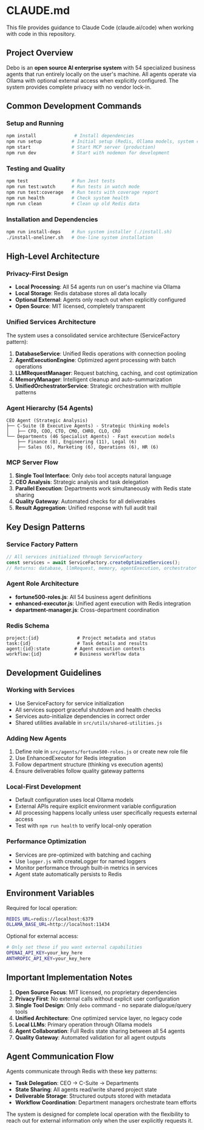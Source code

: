 # CLAUDE.md

This file provides guidance to Claude Code (claude.ai/code) when working with code in this repository.

## Project Overview

Debo is an **open source AI enterprise system** with 54 specialized business agents that run entirely locally on the user's machine. All agents operate via Ollama with optional external access when explicitly configured. The system provides complete privacy with no vendor lock-in.

## Common Development Commands

### Setup and Running
```bash
npm install              # Install dependencies  
npm run setup           # Initial setup (Redis, Ollama models, system config)
npm start               # Start MCP server (production)
npm run dev             # Start with nodemon for development
```

### Testing and Quality
```bash
npm test                # Run Jest tests
npm run test:watch      # Run tests in watch mode
npm run test:coverage   # Run tests with coverage report
npm run health          # Check system health
npm run clean           # Clean up old Redis data
```

### Installation and Dependencies
```bash
npm run install-deps    # Run system installer (./install.sh)
./install-oneliner.sh   # One-line system installation
```

## High-Level Architecture

### Privacy-First Design
- **Local Processing**: All 54 agents run on user's machine via Ollama
- **Local Storage**: Redis database stores all data locally
- **Optional External**: Agents only reach out when explicitly configured
- **Open Source**: MIT licensed, completely transparent

### Unified Services Architecture
The system uses a consolidated service architecture (ServiceFactory pattern):

1. **DatabaseService**: Unified Redis operations with connection pooling
2. **AgentExecutionEngine**: Optimized agent processing with batch operations  
3. **LLMRequestManager**: Request batching, caching, and cost optimization
4. **MemoryManager**: Intelligent cleanup and auto-summarization
5. **UnifiedOrchestratorService**: Strategic orchestration with multiple patterns

### Agent Hierarchy (54 Agents)
```
CEO Agent (Strategic Analysis)
├── C-Suite (8 Executive Agents) - Strategic thinking models
│   ├── CFO, COO, CTO, CMO, CHRO, CLO, CRO
└── Departments (46 Specialist Agents) - Fast execution models
    ├── Finance (8), Engineering (11), Legal (6)
    ├── Sales (6), Marketing (6), Operations (6), HR (6)
```

### MCP Server Flow
1. **Single Tool Interface**: Only `debo` tool accepts natural language
2. **CEO Analysis**: Strategic analysis and task delegation
3. **Parallel Execution**: Departments work simultaneously with Redis state sharing
4. **Quality Gateway**: Automated checks for all deliverables
5. **Result Aggregation**: Unified response with full audit trail

## Key Design Patterns

### Service Factory Pattern
```javascript
// All services initialized through ServiceFactory
const services = await ServiceFactory.createOptimizedServices();
// Returns: database, llmRequest, memory, agentExecution, orchestrator
```

### Agent Role Architecture
- **fortune500-roles.js**: All 54 business agent definitions
- **enhanced-executor.js**: Unified agent execution with Redis integration
- **department-manager.js**: Cross-department coordination

### Redis Schema
```
project:{id}              # Project metadata and status
task:{id}                 # Task details and results  
agent:{id}:state         # Agent execution contexts
workflow:{id}            # Business workflow data
```

## Development Guidelines

### Working with Services
- Use ServiceFactory for service initialization
- All services support graceful shutdown and health checks
- Services auto-initialize dependencies in correct order
- Shared utilities available in `src/utils/shared-utilities.js`

### Adding New Agents
1. Define role in `src/agents/fortune500-roles.js` or create new role file
2. Use EnhancedExecutor for Redis integration
3. Follow department structure (thinking vs execution agents)
4. Ensure deliverables follow quality gateway patterns

### Local-First Development
- Default configuration uses local Ollama models
- External APIs require explicit environment variable configuration
- All processing happens locally unless user specifically requests external access
- Test with `npm run health` to verify local-only operation

### Performance Optimization
- Services are pre-optimized with batching and caching
- Use `logger.js` with createLogger for named loggers
- Monitor performance through built-in metrics in services
- Agent state automatically persists to Redis

## Environment Variables

Required for local operation:
```bash
REDIS_URL=redis://localhost:6379
OLLAMA_BASE_URL=http://localhost:11434
```

Optional for external access:
```bash
# Only set these if you want external capabilities
OPENAI_API_KEY=your_key_here
ANTHROPIC_API_KEY=your_key_here
```

## Important Implementation Notes

1. **Open Source Focus**: MIT licensed, no proprietary dependencies
2. **Privacy First**: No external calls without explicit user configuration
3. **Single Tool Design**: Only `debo` command - no separate dialogue/query tools
4. **Unified Architecture**: One optimized service layer, no legacy code
5. **Local LLMs**: Primary operation through Ollama models
6. **Agent Collaboration**: Full Redis state sharing between all 54 agents
7. **Quality Gateway**: Automated validation for all agent outputs

## Agent Communication Flow

Agents communicate through Redis with these key patterns:
- **Task Delegation**: CEO → C-Suite → Departments
- **State Sharing**: All agents read/write shared project state
- **Deliverable Storage**: Structured outputs stored with metadata
- **Workflow Coordination**: Department managers orchestrate team efforts

The system is designed for complete local operation with the flexibility to reach out for external information only when the user explicitly requests it.